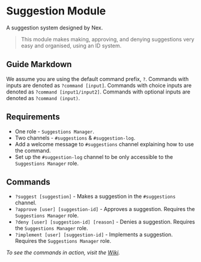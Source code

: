 # Suggestion Module
A suggestion system designed by Nex.

> This module makes making, approving, and denying suggestions very easy and organised, using an ID system.

## Guide Markdown  
We assume you are using the default command prefix, `?`. Commands with inputs are denoted as ``?command [input]``. Commands with choice inputs are denoted as ``?command [input1/input2]``. Commands with optional inputs are denoted as ``?command (input)``.  

## Requirements
* One role - `Suggestions Manager`.
* Two channels - `#suggestions` & `#suggestion-log`.
* Add a welcome message to `#suggestions` channel explaining how to use the command.
* Set up the `#suggestion-log` channel to be only accessible to the `Suggestions Manager` role.

## Commands
* `?suggest [suggestion]` - Makes a suggestion in the `#suggestions` channel.
* `?approve [user] [suggestion-id]` - Approves a suggestion. Requires the `Suggestions Manager` role.
* `?deny [user] [suggestion-id] [reason]` - Denies a suggestion. Requires the `Suggestions Manager` role.
* `?implement [user] [suggestion-id]` - Implements a suggestion. Requires the `Suggestions Manager` role.

*To see the commands in action, visit the [Wiki](https://github.com/Strand-Custom-Commands/Strand-Custom-Commands/wiki).*
